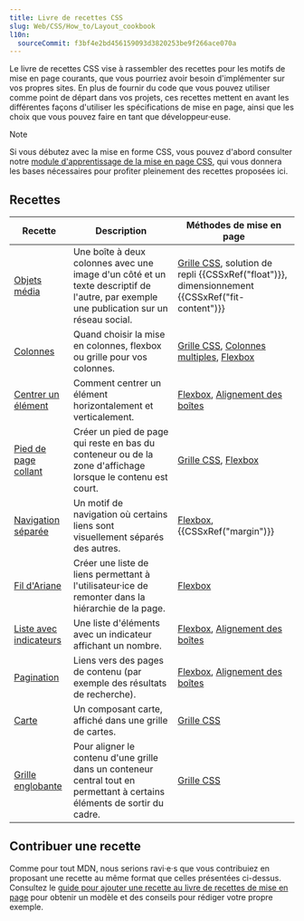 ```yaml
---
title: Livre de recettes CSS
slug: Web/CSS/How_to/Layout_cookbook
l10n:
  sourceCommit: f3bf4e2bd456159093d3820253be9f266ace070a
---
```


Le livre de recettes CSS vise à rassembler des recettes pour les motifs de mise en page courants, que vous pourriez avoir besoin d'implémenter sur vos propres sites. En plus de fournir du code que vous pouvez utiliser comme point de départ dans vos projets, ces recettes mettent en avant les différentes façons d'utiliser les spécifications de mise en page, ainsi que les choix que vous pouvez faire en tant que développeur·euse.

> [!NOTE]
> Si vous débutez avec la mise en forme CSS, vous pouvez d'abord consulter notre [module d'apprentissage de la mise en page CSS](/fr/docs/Learn_web_development/Core/CSS_layout), qui vous donnera les bases nécessaires pour profiter pleinement des recettes proposées ici.

## Recettes

| Recette                                | Description                                                                                                                             | Méthodes de mise en page                                                                                   |
| -------------------------------------- | --------------------------------------------------------------------------------------------------------------------------------------- | ---------------------------------------------------------------------------------------------------------- |
| [Objets média][media-objects]          | Une boîte à deux colonnes avec une image d'un côté et un texte descriptif de l'autre, par exemple une publication sur un réseau social. | [Grille CSS][css-grid], solution de repli {{CSSxRef("float")}}, dimensionnement {{CSSxRef("fit-content")}} |
| [Colonnes][columns]                    | Quand choisir la mise en colonnes, flexbox ou grille pour vos colonnes.                                                                 | [Grille CSS][css-grid], [Colonnes multiples][multicol], [Flexbox][flexbox]                                 |
| [Centrer un élément][center]           | Comment centrer un élément horizontalement et verticalement.                                                                            | [Flexbox][flexbox], [Alignement des boîtes][box-alignment]                                                 |
| [Pied de page collant][sticky-footers] | Créer un pied de page qui reste en bas du conteneur ou de la zone d'affichage lorsque le contenu est court.                             | [Grille CSS][css-grid], [Flexbox][flexbox]                                                                 |
| [Navigation séparée][split-navigation] | Un motif de navigation où certains liens sont visuellement séparés des autres.                                                          | [Flexbox][flexbox], {{CSSxRef("margin")}}                                                                  |
| [Fil d'Ariane][breadcrumb]             | Créer une liste de liens permettant à l'utilisateur·ice de remonter dans la hiérarchie de la page.                                      | [Flexbox][flexbox]                                                                                         |
| [Liste avec indicateurs][list-badges]  | Une liste d'éléments avec un indicateur affichant un nombre.                                                                            | [Flexbox][flexbox], [Alignement des boîtes][box-alignment]                                                 |
| [Pagination][pagination]               | Liens vers des pages de contenu (par exemple des résultats de recherche).                                                               | [Flexbox][flexbox], [Alignement des boîtes][box-alignment]                                                 |
| [Carte][card]                          | Un composant carte, affiché dans une grille de cartes.                                                                                  | [Grille CSS][css-grid]                                                                                     |
| [Grille englobante][grid-wrapper]      | Pour aligner le contenu d'une grille dans un conteneur central tout en permettant à certains éléments de sortir du cadre.               | [Grille CSS][css-grid]                                                                                     |

[media-objects]: /fr/docs/Web/CSS/How_to/Layout_cookbook/Media_objects
[columns]: /fr/docs/Web/CSS/How_to/Layout_cookbook/Column_layouts
[center]: /fr/docs/Web/CSS/How_to/Layout_cookbook/Center_an_element
[sticky-footers]: /fr/docs/Web/CSS/How_to/Layout_cookbook/Sticky_footers
[split-navigation]: /fr/docs/Web/CSS/How_to/Layout_cookbook/Split_navigation
[breadcrumb]: /fr/docs/Web/CSS/How_to/Layout_cookbook/Breadcrumb_navigation
[list-badges]: /fr/docs/Web/CSS/How_to/Layout_cookbook/List_group_with_badges
[pagination]: /fr/docs/Web/CSS/How_to/Layout_cookbook/Pagination
[card]: /fr/docs/Web/CSS/How_to/Layout_cookbook/Card
[grid-wrapper]: /fr/docs/Web/CSS/How_to/Layout_cookbook/Grid_wrapper
[css-grid]: /fr/docs/Web/CSS/CSS_grid_layout
[multicol]: /fr/docs/Web/CSS/CSS_multicol_layout
[flexbox]: /fr/docs/Web/CSS/CSS_flexible_box_layout
[box-alignment]: /fr/docs/Web/CSS/CSS_box_alignment

## Contribuer une recette

Comme pour tout MDN, nous serions ravi·e·s que vous contribuiez en proposant une recette au même format que celles présentées ci-dessus. Consultez le [guide pour ajouter une recette au livre de recettes de mise en page](/fr/docs/Web/CSS/How_to/Layout_cookbook/Contribute_a_recipe) pour obtenir un modèle et des conseils pour rédiger votre propre exemple.
